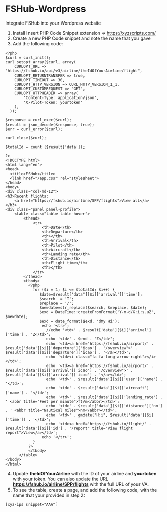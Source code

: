 # FSHub-Wordpress
Integrate FSHub into your Wordpress website

1. Install Insert PHP Code Snippet extension => https://xyzscripts.com/
2. Create a new PHP Code snippet and note the name that you gave
3. Add the following code:

```
<?php
$curl = curl_init();
curl_setopt_array($curl, array(
    CURLOPT_URL => "https://fshub.io/api/v3/airline/theIdOfYourAirline/flight",
    CURLOPT_RETURNTRANSFER => true,
    CURLOPT_TIMEOUT => 30,
    CURLOPT_HTTP_VERSION => CURL_HTTP_VERSION_1_1,
    CURLOPT_CUSTOMREQUEST => "GET",
    CURLOPT_HTTPHEADER => array(
        'Content-Type: application/json',
        'X-Pilot-Token: yourtoken'
    ),
  ));

$response = curl_exec($curl);
$result = json_decode($response, true);
$err = curl_error($curl);

curl_close($curl);

$totalId = count ($result['data']);

?>
<!DOCTYPE html>
<html lang="en">
<head>
  <title>FSHub</title>
  <link href="/app.css" rel="stylesheet">
</head>
<body>
<div class="col-md-12">
<h3>Recent flights: 
    <a href="https://fshub.io/airline/SPP/flights">View all</a>
</h3>
<div class="panel panel-profile">
    <table class="table table-hover">
        <thead>
            <tr>
                <th>Date</th>
                <th>Departure</th>
                <th></th>
                <th>Arrival</th>
                <th>Pilot</th>
                <th>Aircraft</th>
                <th>Landing rate</th>
                <th>Distance</th>
                <th>Flight time</th>
                <th></th>
            </tr>
        </thead>
        <tbody>
          <?php
            for ($i = 1; $i <= $totalId; $i++) {
               $date=$result['data'][$i]['arrival']['time'];
               $search  = 'T';
               $replace = '/';
               $newdate=str_replace($search, $replace, $date);
               $exd = DateTime::createFromFormat('Y-m-d/G:i:s.uZ', $newdate);
               $exd = date_format($exd, 'dMy Hi');
                echo '<tr>';
                  //echo '<td>' . $result['data'][$i]['arrival']['time'] . 'Z</td>';
                  echo '<td>' . $exd . 'Z</td>';
                  echo '<td><a href="https://fshub.io/airport/' . $result['data'][$i]['departure']['icao'] . '/overview">' . $result['data'][$i]['departure']['icao'] . '</a></td>';
                  echo '<td><i class="fa fa-long-arrow-right"></i></td>';
                  echo '<td><a href="https://fshub.io/airport/' . $result['data'][$i]['arrival']['icao'] . '/overview">' . $result['data'][$i]['arrival']['icao'] . '</a></td>';
                  echo '<td>' . $result['data'][$i]['user']['name'] . '</td>';
                  echo '<td>' . $result['data'][$i]['aircraft']['name'] . '</td>';
                  echo '<td>' . $result['data'][$i]['landing_rate'] . ' <abbr title="Feet per minute">ft/m</abbr></td>';
                  echo '<td>' . $result['data'][$i]['distance']['nm'] . ' <abbr title="Nautical miles">nm</abbr></td>';
                  echo '<td>' . gmdate("H:i", $result['data'][$i]['time']) . '</td>';
                  echo '<td><a href="https://fshub.io/flight/' . $result['data'][$i]['id'] . '/report" title="View flight report">View</a></td>';
                echo '</tr>';
            }
          ?>
          </tbody>
      </table>
</body>
</html>
```

4. Update **theIdOfYourAirline** with the ID of your airline and **yourtoken** with your token. You can also update the URL **https://fshub.io/airline/SPP/flights** with the full URL of your VA.
5. To see the table, create a page, and add the following code, with the name that your provided in step 2:

```
[xyz-ips snippet="AAA"]
```
